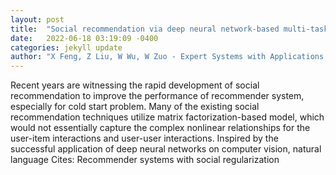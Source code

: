 ```yaml
---
layout: post
title:  "Social recommendation via deep neural network-based multi-task learning"
date:   2022-06-18 03:19:09 -0400
categories: jekyll update
author: "X Feng, Z Liu, W Wu, W Zuo - Expert Systems with Applications, 2022"
---
```

Recent years are witnessing the rapid development of social recommendation to improve the performance of recommender system, especially for cold start problem. Many of the existing social recommendation techniques utilize matrix factorization-based model, which would not essentially capture the complex nonlinear relationships for the user-item interactions and user-user interactions. Inspired by the successful application of deep neural networks on computer vision, natural language  Cites: Recommender systems with social regularization